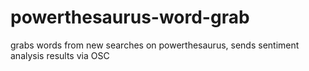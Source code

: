 # powerthesaurus-word-grab
grabs words from new searches on powerthesaurus, sends sentiment analysis results via OSC
